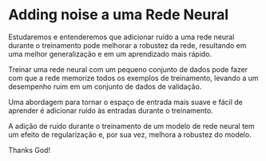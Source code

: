 # Adding noise a uma Rede Neural

Estudaremos e entenderemos que adicionar ruído a uma rede neural durante o treinamento pode melhorar a robustez da rede, resultando em uma melhor 
generalização e em um aprendizado mais rápido.

Treinar uma rede neural com um pequeno conjunto de dados pode fazer com que a rede memorize todos os exemplos de treinamento, levando a um desempenho ruim 
em um conjunto de dados de validação.

Uma abordagem para tornar o espaço de entrada mais suave e fácil de aprender é adicionar ruído às entradas durante o treinamento.

A adição de ruído durante o treinamento de um modelo de rede neural tem um efeito de regularização e, por sua vez, melhora a robustez do modelo.




Thanks God!
